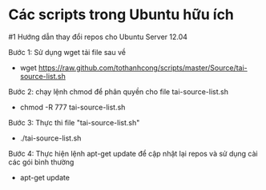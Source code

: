 Các scripts trong Ubuntu hữu ích  
=======

#1 Hướng dẫn thay đổi repos cho Ubuntu Server 12.04

Bước 1: Sử dụng wget tải file sau về
- wget https://raw.github.com/tothanhcong/scripts/master/Source/tai-source-list.sh

Bước 2: chạy lệnh chmod để phân quyền cho file tai-source-list.sh
- chmod -R 777 tai-source-list.sh

Bước 3: Thực thi file "tai-source-list.sh"
- ./tai-source-list.sh

Bước 4: Thực hiện lệnh apt-get update để cập nhật lại repos và sử dụng cài các gói bình thường
- apt-get update


